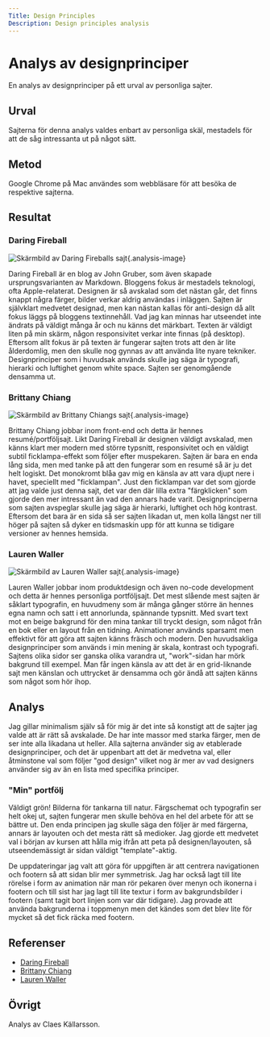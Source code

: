 ```yaml
---
Title: Design Principles
Description: Design principles analysis
---
```


Analys av designprinciper
=============================================

En analys av designprinciper på ett urval av personliga sajter.

Urval
---------------------------------------------

Sajterna för denna analys valdes enbart av personliga skäl, mestadels för att de såg intressanta ut på något sätt.

Metod
---------------------------------------------

Google Chrome på Mac användes som webbläsare för att besöka de respektive sajterna.

Resultat
---------------------------------------------

### Daring Fireball

![Skärmbild av Daring Fireballs sajt](%base_url%/image/daringfireball.png){.analysis-image}

Daring Fireball är en blog av John Gruber, som även skapade ursprungsvarianten av Markdown. Bloggens fokus är mestadels teknologi, ofta Apple-relaterat. Designen är så avskalad som det nästan går, det finns knappt några färger, bilder verkar aldrig användas i inläggen. Sajten är självklart medvetet designad, men kan nästan kallas för anti-design då allt fokus läggs på bloggens textinnehåll. Vad jag kan minnas har utseendet inte ändrats på väldigt många år och nu känns det märkbart. Texten är väldigt liten på min skärm, någon responsivitet verkar inte finnas (på desktop). Eftersom allt fokus är på texten är fungerar sajten trots att den är lite ålderdomlig, men den skulle nog gynnas av att använda lite nyare tekniker. Designprinciper som i huvudsak används skulle jag säga är typografi, hierarki och luftighet genom white space. Sajten ser genomgående densamma ut.

### Brittany Chiang

![Skärmbild av Brittany Chiangs sajt](%base_url%/image/brittanychiang.png){.analysis-image}

Brittany Chiang jobbar inom front-end och detta är hennes resumé/portföljsajt. Likt Daring Fireball är designen väldigt avskalad, men känns klart mer modern med större typsnitt, responsivitet och en väldigt subtil ficklampa-effekt som följer efter muspekaren. Sajten är bara en enda lång sida, men med tanke på att den fungerar som en resumé så är ju det helt logiskt. Det monokromt blåa gav mig en känsla av att vara djupt nere i havet, speciellt med "ficklampan". Just den ficklampan var det som gjorde att jag valde just denna sajt, det var den där lilla extra "färgklicken" som gjorde den mer intressant än vad den annars hade varit. Designprinciperna som sajten avspeglar skulle jag säga är hierarki, luftighet och hög kontrast. Eftersom det bara är en sida så ser sajten likadan ut, men kolla längst ner till höger på sajten så dyker en tidsmaskin upp för att kunna se tidigare versioner av hennes hemsida.

### Lauren Waller

![Skärmbild av Lauren Waller sajt](%base_url%/image/laurenwaller.png){.analysis-image}

Lauren Waller jobbar inom produktdesign och även no-code development och detta är hennes personliga portföljsajt. Det mest slående mest sajten är såklart typografin, en huvudmeny som är många gånger större än hennes egna namn och satt i ett annorlunda, spännande typsnitt. Med svart text mot en beige bakgrund för den mina tankar till tryckt design, som något från en bok eller en layout från en tidning. Animationer används sparsamt men effektivt för att göra att sajten känns fräsch och modern. Den huvudsakliga designprinciper som används i min mening är skala, kontrast och typografi. Sajtens olika sidor ser ganska olika varandra ut, "work"-sidan har mörk bakgrund till exempel. Man får ingen känsla av att det är en grid-liknande sajt men känslan och uttrycket är densamma och gör ändå att sajten känns som något som hör ihop.

Analys
---------------------------------------------

Jag gillar minimalism själv så för mig är det inte så konstigt att de sajter jag valde att är rätt så avskalade. De har inte massor med starka färger, men de ser inte alla likadana ut heller. Alla sajterna använder sig av etablerade designprinciper, och det är uppenbart att det är medvetna val, eller åtminstone val som följer "god design" vilket nog är mer av vad designers använder sig av än en lista med specifika principer.

### "Min" portfölj

Väldigt grön! Bilderna för tankarna till natur. Färgschemat och typografin ser helt okej ut, sajten fungerar men skulle behöva en hel del arbete för att se bättre ut. Den enda principen jag skulle säga den följer är med färgerna, annars är layouten och det mesta rätt så medioker. Jag gjorde ett medvetet val i början av kursen att hålla mig ifrån att peta på designen/layouten, så utseendemässigt är sidan väldigt "template"-aktig.

De uppdateringar jag valt att göra för uppgiften är att centrera navigationen och footern så att sidan blir mer symmetrisk. Jag har också lagt till lite rörelse i form av animation när man rör pekaren över menyn och ikonerna i footern och till sist har jag lagt till lite textur i form av bakgrundsbilder i footern (samt tagit bort linjen som var där tidigare). Jag provade att använda bakgrunderna i toppmenyn men det kändes som det blev lite för mycket så det fick räcka med footern.

Referenser
---------------------------------------------
* [Daring Fireball](https://daringfireball.net/)
* [Brittany Chiang](https://brittanychiang.com/)
* [Lauren Waller](https://www.lauren-waller.com/)

Övrigt
---------------------------------------------

Analys av Claes Källarsson.